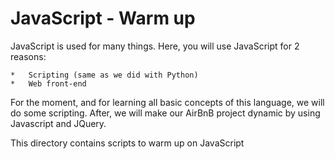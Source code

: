 # JavaScript - Warm up

JavaScript is used for many things. Here, you will use JavaScript for 2 reasons:

	*	Scripting (same as we did with Python)
	*	Web front-end
For the moment, and for learning all basic concepts of this language, we will do some scripting. After, we will make our AirBnB project dynamic by using Javascript and JQuery.

This directory contains scripts to warm up on JavaScript
